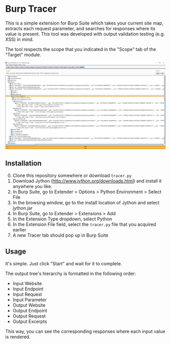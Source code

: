 # Burp Tracer
This is a simple extension for Burp Suite which takes your current site map, extracts each request parameter, and searches for responses where its value is present. This tool was developed with output validation testing (e.g. XSS) in mind.

The tool respects the scope that you indicated in the "Scope" tab of the "Target" module.

![Alt text](/docs/screenshot.png?raw=true)

## Installation
0. Clone this repository somewhere or download `tracer.py`
1. Download Jython (http://www.jython.org/downloads.html) and install it anywhere you like.
2. In Burp Suite, go to Extender > Options > Python Environment > Select File
3. In the browsing window, go to the install location of Jython and select jython.jar
4. In Burp Suite, go to Extender > Extensions > Add
5. In the Extension Type dropdown, select Python
6. In the Extension File field, select the `tracer.py` file that you acquired earlier
7. A new Tracer tab should pop up in Burp Suite

## Usage
It's simple. Just click "Start" and wait for it to complete.

The output tree's hierarchy is formatted in the following order:
* Input Website
* Input Endpoint
* Input Request
* Input Parameter
* Output Website
* Output Endpoint
* Output Request
* Output Excerpts
              
This way, you can see the corresponding responses where each input value is rendered.
